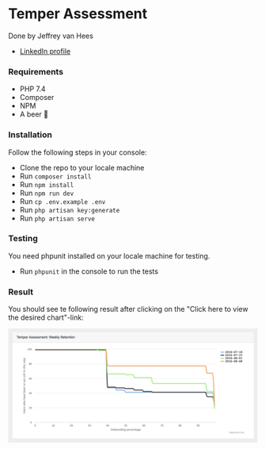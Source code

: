 # Temper Assessment
Done by Jeffrey van Hees 
- [LinkedIn profile](https://www.linkedin.com/in/jeffreyvanhees/)
### Requirements
- PHP 7.4
- Composer
- NPM
- A beer 🍺

### Installation
Follow the following steps in your console:
- Clone the repo to your locale machine
- Run `composer install`
- Run `npm install`
- Run `npm run dev`
- Run `cp .env.example .env`
- Run `php artisan key:generate`
- Run `php artisan serve`

### Testing
You need phpunit installed on your locale machine for testing.
- Run `phpunit` in the console to run the tests

### Result
You should see te following result after clicking on the "Click here to view the desired chart"-link:

![Result](https://github.com/jeffreyvanhees/temper/raw/master/screenshot.png)
